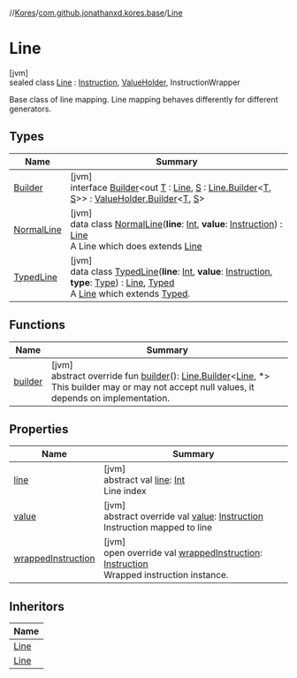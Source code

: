 //[Kores](../../../index.md)/[com.github.jonathanxd.kores.base](../index.md)/[Line](index.md)

# Line

[jvm]\
sealed class [Line](index.md) : [Instruction](../../com.github.jonathanxd.kores/-instruction/index.md), [ValueHolder](../-value-holder/index.md), InstructionWrapper

Base class of line mapping. Line mapping behaves differently for different generators.

## Types

| Name | Summary |
|---|---|
| [Builder](-builder/index.md) | [jvm]<br>interface [Builder](-builder/index.md)<out [T](-builder/index.md) : [Line](index.md), [S](-builder/index.md) : [Line.Builder](-builder/index.md)<[T](-builder/index.md), [S](-builder/index.md)>> : [ValueHolder.Builder](../-value-holder/-builder/index.md)<[T](-builder/index.md), [S](-builder/index.md)> |
| [NormalLine](-normal-line/index.md) | [jvm]<br>data class [NormalLine](-normal-line/index.md)(**line**: [Int](https://kotlinlang.org/api/latest/jvm/stdlib/kotlin/-int/index.html), **value**: [Instruction](../../com.github.jonathanxd.kores/-instruction/index.md)) : [Line](index.md)<br>A Line which does extends [Line](index.md) |
| [TypedLine](-typed-line/index.md) | [jvm]<br>data class [TypedLine](-typed-line/index.md)(**line**: [Int](https://kotlinlang.org/api/latest/jvm/stdlib/kotlin/-int/index.html), **value**: [Instruction](../../com.github.jonathanxd.kores/-instruction/index.md), **type**: [Type](https://docs.oracle.com/javase/8/docs/api/java/lang/reflect/Type.html)) : [Line](index.md), [Typed](../-typed/index.md)<br>A [Line](index.md) which extends [Typed](../-typed/index.md). |

## Functions

| Name | Summary |
|---|---|
| [builder](builder.md) | [jvm]<br>abstract override fun [builder](builder.md)(): [Line.Builder](-builder/index.md)<[Line](index.md), *><br>This builder may or may not accept null values, it depends on implementation. |

## Properties

| Name | Summary |
|---|---|
| [line](line.md) | [jvm]<br>abstract val [line](line.md): [Int](https://kotlinlang.org/api/latest/jvm/stdlib/kotlin/-int/index.html)<br>Line index |
| [value](value.md) | [jvm]<br>abstract override val [value](value.md): [Instruction](../../com.github.jonathanxd.kores/-instruction/index.md)<br>Instruction mapped to line |
| [wrappedInstruction](wrapped-instruction.md) | [jvm]<br>open override val [wrappedInstruction](wrapped-instruction.md): [Instruction](../../com.github.jonathanxd.kores/-instruction/index.md)<br>Wrapped instruction instance. |

## Inheritors

| Name |
|---|
| [Line](-typed-line/index.md) |
| [Line](-normal-line/index.md) |

